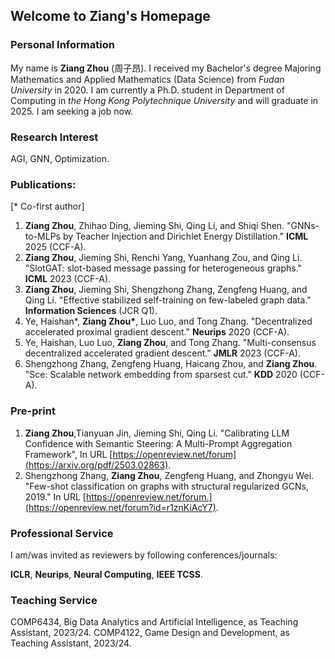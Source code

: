 ## Welcome to Ziang's Homepage


### Personal Information

My name is **Ziang Zhou** (周子昂). I received my Bachelor's degree Majoring Mathematics and Applied Mathematics (Data Science) from _Fudan University_ in 2020. I am currently a Ph.D. student in Department of Computing in _the Hong Kong Polytechnique University_ and will graduate in 2025. I am seeking a job now.


### Research Interest

AGI, GNN, Optimization.


### Publications:
[* Co-first author]

1. **Ziang Zhou**, Zhihao Ding, Jieming Shi, Qing Li, and Shiqi Shen. "GNNs-to-MLPs by Teacher Injection and Dirichlet Energy Distillation." **ICML** 2025 (CCF-A). 
2. **Ziang Zhou**, Jieming Shi, Renchi Yang, Yuanhang Zou, and Qing Li. "SlotGAT: slot-based message passing for heterogeneous graphs." **ICML** 2023 (CCF-A). 
3. **Ziang Zhou**, Jieming Shi, Shengzhong Zhang, Zengfeng Huang, and Qing Li. "Effective stabilized self-training on few-labeled graph data." **Information Sciences** (JCR Q1). 
4. Ye, Haishan\*, **Ziang Zhou\***, Luo Luo, and Tong Zhang. "Decentralized accelerated proximal gradient descent." **Neurips** 2020 (CCF-A). 
5. Ye, Haishan, Luo Luo, **Ziang Zhou**, and Tong Zhang. "Multi-consensus decentralized accelerated gradient descent." **JMLR** 2023 (CCF-A). 
6. Shengzhong Zhang, Zengfeng Huang, Haicang Zhou, and **Ziang Zhou**. "Sce: Scalable network embedding from sparsest cut." **KDD** 2020 (CCF-A). 


### Pre-print

1. **Ziang Zhou**,Tianyuan Jin, Jieming Shi, Qing Li. "Calibrating LLM Confidence with Semantic Steering: A Multi-Prompt Aggregation Framework", In URL [https://openreview.net/forum](https://arxiv.org/pdf/2503.02863).
2. Shengzhong Zhang, **Ziang Zhou**, Zengfeng Huang, and Zhongyu Wei. "Few-shot classification on graphs with structural regularized GCNs, 2019." In URL [https://openreview.net/forum.](https://openreview.net/forum?id=r1znKiAcY7).
 
### Professional Service

I am/was invited as reviewers by following conferences/journals:

**ICLR**, **Neurips**, **Neural Computing**, **IEEE TCSS**.

### Teaching Service

COMP6434, Big Data Analytics and Artificial Intelligence, as Teaching Assistant, 2023/24.
COMP4122, Game Design and Development, as Teaching Assistant, 2023/24.


